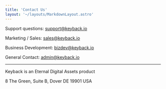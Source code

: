 ```yaml
---
title: 'Contact Us'
layout: '~/layouts/MarkdownLayout.astro'
---
```


Support questions:
support@keyback.io

Marketing / Sales:
sales@keyback.io

Business Development:
bizdev@keyback.io

General Contact:
admin@keyback.io

---

Keyback is an Eternal Digital Assets product

8 The Green, Suite B, Dover DE 19901 USA

